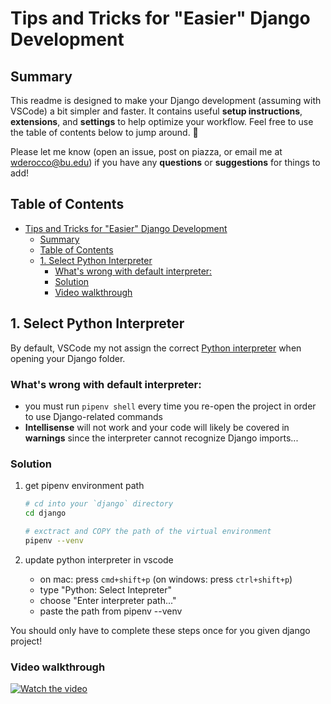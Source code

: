 # Tips and Tricks for "Easier" Django Development

## Summary

This readme is designed to make your Django development (assuming with VSCode) a bit simpler and faster. It contains useful **setup instructions**, **extensions**, and **settings** to help optimize your workflow. Feel free to use the table of contents below to jump around. 🤠

Please let me know (open an issue, post on piazza, or email me at wderocco@bu.edu) if you have any **questions** or **suggestions** for things to add!

## Table of Contents

- [Tips and Tricks for "Easier" Django Development](#tips-and-tricks-for-easier-django-development)
  - [Summary](#summary)
  - [Table of Contents](#table-of-contents)
  - [1. Select Python Interpreter](#1-select-python-interpreter)
    - [What's wrong with default interpreter:](#whats-wrong-with-default-interpreter)
    - [Solution](#solution)
    - [Video walkthrough](#video-walkthrough)

## 1. Select Python Interpreter

By default, VSCode my not assign the correct [Python interpreter](https://code.visualstudio.com/docs/python/environments) when opening your Django folder.

### What's wrong with default interpreter:
- you must run `pipenv shell` every time you re-open the project in order to use Django-related commands
- **Intellisense** will not work and your code will likely be covered in **warnings** since the interpreter cannot recognize Django imports...

### Solution

1. get pipenv environment path

    ``` bash
    # cd into your `django` directory 
    cd django

    # exctract and COPY the path of the virtual environment
    pipenv --venv
    ```


2. update python interpreter in vscode

   - on mac: press `cmd+shift+p` (on windows: press `ctrl+shift+p`)
   - type "Python: Select Intepreter"
   - choose "Enter interpreter path..."
   - paste the path from pipenv --venv

You should only have to complete these steps once for you given django project!


### Video walkthrough
[![Watch the video](https://img.youtube.com/vi/7TAE_Smo_hc/maxresdefault.jpg)](https://youtube.com/shorts/7TAE_Smo_hc)